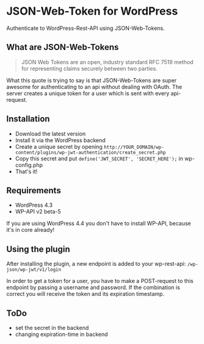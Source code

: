 # JSON-Web-Token for WordPress

Authenticate to WordPress-Rest-API using JSON-Web-Tokens.


## What are JSON-Web-Tokens

> JSON Web Tokens are an open, industry standard RFC 7519 method for representing claims securely between two parties.

What this quote is trying to say is that JSON-Web-Tokens are super awesome for authenticating to an api
without dealing with OAuth. The server creates a unique token for a user which is sent with every api-request.


## Installation

* Download the latest version
* Install it via the WordPress backend
* Create a unique secret by opening `http://YOUR_DOMAIN/wp-content/plugins/wp-jwt-authentication/create_secret.php`
* Copy this secret and put `define('JWT_SECRET', 'SECRET_HERE');` in wp-config.php
* That's it!


## Requirements

* WordPress 4.3
* WP-API v2 beta-5

If you are using WordPress 4.4 you don't have to install WP-API, because it's in core already!


## Using the plugin

After installing the plugin, a new endpoint is added to your wp-rest-api: `/wp-json/wp-jwt/v1/login`

In order to get a token for a user, you have to make a POST-request to this endpoint by passing a username and password. If the combination is correct you will receive the token and its expiration timestamp.


## ToDo

* set the secret in the backend
* changing expiration-time in backend
